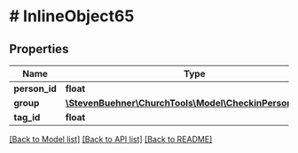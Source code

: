 # # InlineObject65

## Properties

Name | Type | Description | Notes
------------ | ------------- | ------------- | -------------
**person_id** | **float** |  |
**group** | [**\StevenBuehner\ChurchTools\Model\CheckinPersonsGroup**](CheckinPersonsGroup.md) |  |
**tag_id** | **float** |  |

[[Back to Model list]](../../README.md#models) [[Back to API list]](../../README.md#endpoints) [[Back to README]](../../README.md)
